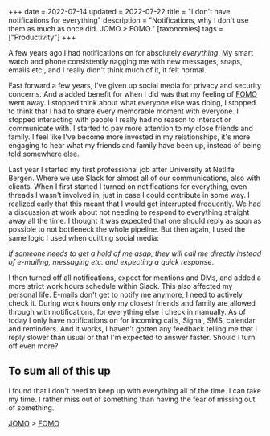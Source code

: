 +++
date = 2022-07-14
updated = 2022-07-22
title = "I don't have notifications for everything"
description = "Notifications, why I don't use them as much as once did. JOMO > FOMO."
[taxonomies]
tags = ["Productivity"]
+++

A few years ago I had notifications on for absolutely _everything_. My smart
watch and phone consistently nagging me with new messages, snaps, emails etc.,
and I really didn't think much of it, it felt normal.

Fast forward a few years, I've given up social media for privacy and security
concerns. And a added benefit for when I did was that my feeling of
<abbr title="Feat of missing out">FOMO</abbr> went away. I stopped think about
what everyone else was doing, I stopped to think that I had to share every
memorable moment with everyone. I stopped interacting with people I really had
no reason to interact or communicate with. I started to pay more attention to my
close friends and family. I feel like I've become more invested in my
relationships, it's more engaging to hear what my friends and family have been
up, instead of being told somewhere else.

Last year I started my first professional job after University at Netlife
Bergen. Where we use Slack for almost all of our communications, also with
clients. When I first started I turned on notifications for everything, even
threads I wasn't involved in, just in case I could contribute in some way. I
realized early that this meant that I would get interrupted frequently. We had a
discussion at work about not needing to respond to everything straight away all
the time. I thought it was expected that one should reply as soon as possible to
not bottleneck the whole pipeline. But then again, I used the same logic I used
when quitting social media:

_If someone needs to get a hold of me asap, they will call me directly instead
of e-mailing, messaging etc. and expecting a quick response_.

I then turned off all notifications, expect for mentions and DMs, and added a
more strict work hours schedule within Slack. This also affected my personal
life. E-mails don't get to notify me anymore, I need to actively check it.
During work hours only my closest friends and family are allowed through with
notifications, for everything else I check in manually. As of today I only have
notifications on for incoming calls, Signal, SMS, calendar and reminders. And it
works, I haven't gotten any feedback telling me that I reply slower than usual
or that I'm expected to answer faster. Should I turn off even more?

## To sum all of this up

I found that I don't need to keep up with everything all of the time. I can take
my time. I rather miss out of something than having the fear of missing out of
something.

<abbr title="Joy of missing out">JOMO</abbr> >
<abbr title="Feat of missing out">FOMO</abbr>
